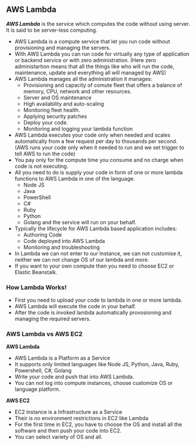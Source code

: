 ## AWS Lambda ##
***AWS Lambda*** is the service which computes the code without using server. It is said to be server-less computing.
- AWS Lambda is a compute service that let you run code without provisioning and managing the servers.
- With AWS Lambda you can run code for virtually any type of application or backend service or with zero administration.
(Here zero administartion means that all the things like who will run the code, maintenance, update and everything all will managed by AWS)
- AWS Lambda manages all the administration it manages: 
  - Provisioning and capacity of comute fleet that offers a balance of memory, CPU, network and other resources.
  - Server and OS maintenance
  - High availability and auto-scaling
  - Monitoring fleet health.
  - Applying security patches
  - Deploy your code.
  - Monitoring and logging your lambda function
- AWS Lambda executes your code only when needed and scales automatically from a few request per day to thousands per second.
(AWS runs your code only when it needed to run and we set trigger to tell AWS to run the code)
- You pay only for the compute time you consume and no charge when code is not executing.
- All you need to do is supply your code in form of one or more lambda functions to AWS Lambda in one of the language.
  - Node JS
  - Java
  - PowerShell
  - C#
  - Ruby
  - Python
  - Golang
  and the service will run on your behalf.
- Typically the lifecycle for AWS Lambda based application includes:
  - Authoring Code
  - Code deployed into AWS Lambda
  - Monitoring and troubleshooting
- In Lambda we can not enter to our Instance, we can not customise it, neither we can not change OS of our lambda and more.
- If you want to your own compute then you need to choose EC2 or Elastic Beanstalk.

### How Lambda Works! ###
- First you need to upload your code to lambda in one or more lambda.
- AWS Lambda will execute the code in your behalf.
- After the code is invoked lambda automatically provosioning and managing the required servers.

### AWS Lambda vs AWS EC2 ###
**AWS Lambda**
- AWS Lambda is a Platform as a Service
- It supports only limited languages like Node JS, Python, Java, Ruby, Powershell, C#, Golang
- Write your code and push that into AWS Lambda.
- You can not log into compute instances, choose customize OS or language platform.

**AWS EC2**
- EC2 instance is a Infrastructure as a Service
- Their is no environment restrictions in EC2 like Lambda
- For the first time in EC2, you have to choose the OS and install all the software and then push your code into EC2.
- You can select variety of OS and all.
